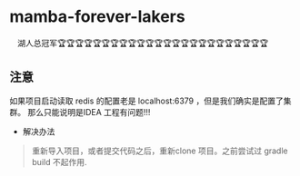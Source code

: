 # mamba-forever-lakers

　湖人总冠军🏆🏆🏆🏆🏆🏆🏆🏆🏆🏆🏆🏆🏆🏆🏆🏆🏆🏆🏆🏆🏆🏆🏆🏆



## 注意

如果项目启动读取 redis 的配置老是 localhost:6379 ，但是我们确实是配置了集群。
那么只能说明是IDEA 工程有问题!!!

- 解决办法
>  重新导入项目，或者提交代码之后，重新clone 项目。之前尝试过 gradle build 不起作用.

